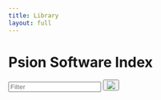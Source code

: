 ```yaml
---
title: Library
layout: full
---
```


# Psion Software Index

<div class="search-header">
    <form id="search-form" class="search-form">
        <input type="text" id="search" name="search" class="search" placeholder="Filter" autocorrect="off" />
        <button type="reset" class="clear"><picture><source srcset="/images/x-dark.svg" media="(prefers-color-scheme: dark)" /><img src="/images/x-light.svg" /></picture></button>
    </form>
</div>

<ul id="applications" class="applications"></ul>

<script type="module">
    const applicationsList = document.getElementById("applications");
    const searchForm = document.getElementById("search-form");
    const searchInput = document.getElementById("search");
    const response = await fetch("/api/v1/groups");
    const groups = await response.json();
    var filteredGroups = groups;
    let index = 0;

    function appendGroup(group) {
        const li = document.createElement("li");
        const a = document.createElement("a");
        a.href = "/programs/" + group.uid;
        const iconContainer = document.createElement("div");
        iconContainer.classList.add("icon-wrapper");
        const icon = document.createElement("img");
        icon.classList.add("icon");
        if (!!group.icon) {
            icon.src = group.icon.path;
            icon.width = group.icon.width;
            icon.height = group.icon.height;
        } else {
            icon.src = "/images/unknown.gif"
            icon.width = 48;
            icon.height = 48;
        }
        iconContainer.appendChild(icon);
        a.appendChild(iconContainer);
        const label = document.createElement("div");
        label.classList.add("label");
        const name = document.createElement("span");
        name.textContent = group.name;
        label.appendChild(name)
        a.appendChild(label);
        li.appendChild(a);
        applicationsList.appendChild(li);
    }

    function filter(text) {
        index = 0;
        text = text.toLowerCase();
        applicationsList.innerHTML = "";
        filteredGroups = groups.filter(function(group) {
            return group.name.toLowerCase().includes(text);
        });
        update();
    }

    function update() {
        const threshold = window.innerHeight * 2;
        console.log("Loading...");
        while (index < filteredGroups.length && document.body.scrollHeight <= window.innerHeight + window.scrollY + threshold) {
            const group = filteredGroups[index];
            appendGroup(group);
            index = index + 1;
        }
    }

    function debounce(fn, delay) {
        let timeout;
        return (...args) => {
            clearTimeout(timeout);
            timeout = setTimeout(() => fn(...args), delay);
        };
    }

    searchForm.addEventListener('reset', function(event) {
        filter("");
        searchInput.focus();
    });
    searchInput.addEventListener('input', debounce(function(event) {
        filter(searchInput.value);
    }, 30));

    window.addEventListener('scroll', debounce(update, 100));
    window.addEventListener('resize', debounce(update, 100));
    update();
</script>
